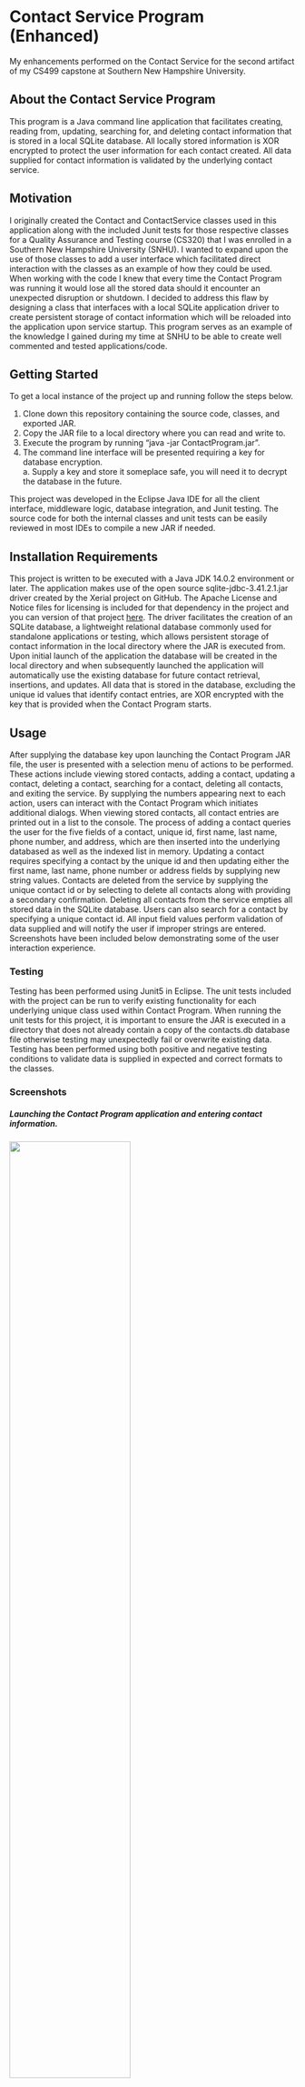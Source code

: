# Contact Service Program (Enhanced)
My enhancements performed on the Contact Service for the second artifact of my CS499 capstone at Southern New Hampshire University.

## About the Contact Service Program
This program is a Java command line application that facilitates creating, reading from, updating, searching for, and deleting contact information that is stored in a local SQLite database. All locally stored information is XOR encrypted to protect the user information for each contact created. All data supplied for contact information is validated by the underlying contact service.

## Motivation
I originally created the Contact and ContactService classes used in this application along with the included Junit tests for those respective classes for a Quality Assurance and Testing course (CS320) that I was enrolled in a Southern New Hampshire University (SNHU). I wanted to expand upon the use of those classes to add a user interface which facilitated direct interaction with the classes as an example of how they could be used. When working with the code I knew that every time the Contact Program was running it would lose all the stored data should it encounter an unexpected disruption or shutdown. I decided to address this flaw by designing a class that interfaces with a local SQLite application driver to create persistent storage of contact information which will be reloaded into the application upon service startup. This program serves as an example of the knowledge I gained during my time at SNHU to be able to create well commented and tested applications/code.

## Getting Started
To get a local instance of the project up and running follow the steps below.

  1.	Clone down this repository containing the source code, classes, and exported JAR.
  2.	Copy the JAR file to a local directory where you can read and write to.
  3.	Execute the program by running “java -jar ContactProgram.jar”.
  4.	The command line interface will be presented requiring a key for database encryption.
    <br>a.	Supply a key and store it someplace safe, you will need it to decrypt the database in the future.
    
This project was developed in the Eclipse Java IDE for all the client interface, middleware logic, database integration, and Junit testing. The source code for both the internal classes and unit tests can be easily reviewed in most IDEs to compile a new JAR if needed. 

## Installation Requirements
This project is written to be executed with a Java JDK 14.0.2  environment or later. The application makes use of the open source sqlite-jdbc-3.41.2.1.jar driver created by the Xerial project on GitHub. The Apache License and Notice files for licensing is included for that dependency in the project and you can version of that project [here](https://github.com/xerial/sqlite-jdbc/). The driver facilitates the  creation of an SQLite database, a lightweight relational database commonly used for standalone applications or testing, which allows persistent storage of contact information in the local directory where the JAR is executed from. Upon initial launch of the application the database will be created in the local directory and when subsequently launched the application will automatically use the existing database for future contact retrieval, insertions, and updates. All data that is stored in the database, excluding the unique id values that identify contact entries, are XOR encrypted with the key that is provided when the Contact Program starts.

## Usage
After supplying the database key upon launching the Contact Program JAR file, the user is presented with a selection menu of actions to be performed. These actions include viewing stored contacts, adding a contact, updating a contact, deleting a contact, searching for a contact, deleting all contacts, and exiting the service. By supplying the numbers appearing next to each action, users can interact with the Contact Program which initiates additional dialogs. When viewing stored contacts, all contact entries are printed out in a list to the console. The process of adding a contact queries the user for the five fields of a contact, unique id, first name, last name, phone number, and address, which are then inserted into the underlying databased as well as the indexed list in memory. Updating a contact requires specifying a contact by the unique id and then updating either the first name, last name, phone number or address fields by supplying new string values. Contacts are deleted from the service by supplying the unique contact id or by selecting to delete all contacts along with providing a secondary confirmation. Deleting all contacts from the service empties all stored data in the SQLite database. Users can also search for a contact by specifying a unique contact id. All input field values perform validation of data supplied and will notify the user if improper strings are entered. Screenshots have been included below demonstrating some of the user interaction experience.

  ### Testing
  Testing has been performed using Junit5 in Eclipse. The unit tests included with the project can be run to verify existing functionality for each underlying unique class used within Contact Program. When running the unit tests for this project, it is important to ensure the JAR is executed in a directory that does not already contain a copy of the contacts.db database file otherwise testing may unexpectedly fail or overwrite existing data. Testing has been performed using both positive and negative testing conditions to validate data is supplied in expected and correct formats to the classes.
  
  ### Screenshots  
  ##### Launching the Contact Program application and entering contact information.
  <img src="/img/SQLiteApplicationRunning.PNG" width=65% height=65%>
  
  ##### Searching for stored contact information
  <img src="/img/SQLitesearch.PNG" width=65% height=65%>
  
  ##### Deleting stored contacts and exiting the service
  <img src="/img/SQLiteExitService.PNG" width=65% height=65%>
  
  ##### Running the included Junit5 tests in Eclipse
  <img src="/img/Junit.png" width=50% height=50%>
  
  ##### XOR encrypted data when opening the local database offline
  <img src="/img/EncryptedDB.png" width=65% height=65%>
  

## Additional Resources
This project would not be possible without the helpful insights provided at the following links and project documentation made available for the technologies employed like Oracle’s Java, SQLite, and the java SQLite driver created by Xerial. I encourage everyone to review these items to get a better understanding of the inner workings of this project.

https://docs.oracle.com/en/java/index.html
<br>https://SQLite.org/index.html
<br>https://github.com/xerial/sqlite-jdbc/ 

### Contact
Lance Cain : lance.cain@snhu.edu





